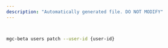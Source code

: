 ```yaml
---
description: "Automatically generated file. DO NOT MODIFY"
---
```


```bash


mgc-beta users patch --user-id {user-id}

```